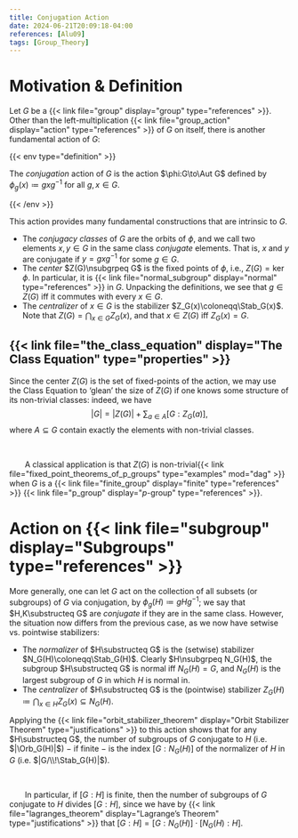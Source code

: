 ```yaml
---
title: Conjugation Action
date: 2024-06-21T20:09:18-04:00
references: [Alu09]
tags: [Group_Theory]
---
```


# Motivation & Definition

Let $G$ be a {{< link file="group" display="group" type="references" >}}. Other than the left-multiplication {{< link file="group_action" display="action" type="references" >}} of $G$ on itself, there is another fundamental action of $G$:

{{< env type="definition" >}}

The *conjugation* action of $G$ is the action $\phi:G\to\Aut G$ defined by $\phi_g(x)\coloneqq gxg^{-1}$ for all $g,x\in G$.

{{< /env >}}

This action provides many fundamental constructions that are intrinsic to $G$.
* The *conjugacy classes* of $G$ are the orbits of $\phi$, and we call two elements $x,y\in G$ in the same class *conjugate* elements. That is, $x$ and $y$ are conjugate if $y=gxg^{-1}$ for some $g\in G$.
* The *center* $Z(G)\nsubgrpeq G$ is the fixed points of $\phi$, i.e., $Z(G)=\ker\phi$. In particular, it is {{< link file="normal_subgroup" display="normal" type="references" >}} in $G$. Unpacking the definitions, we see that $g\in Z(G)$ iff it commutes with every $x\in G$.
* The *centralizer* of $x\in G$ is the stabilizer $Z_G(x)\coloneqq\Stab_G(x)$. Note that $Z(G)=\bigcap_{x\in G}Z_G(x)$, and that $x\in Z(G)$ iff $Z_G(x)=G$.

## {{< link file="the_class_equation" display="The Class Equation" type="properties" >}}

Since the center $Z(G)$ is the set of fixed-points of the action, we may use the Class Equation to ‘glean’ the size of $Z(G)$ if one knows some structure of its non-trivial classes: indeed, we have
$$\begin{equation}
    |G|=|Z(G)|+\sum_{a\in A}[G:Z_G(a)],
\end{equation}$$
where $A\subseteq G$ contain exactly the elements with non-trivial classes.

<br>

&emsp;&emsp;A classical application is that $Z(G)$ is non-trivial{{< link file="fixed_point_theorems_of_p_groups" type="examples" mod="dag" >}} when $G$ is a {{< link file="finite_group" display="finite" type="references" >}} {{< link file="p_group" display="$p$-group" type="references" >}}.

# Action on {{< link file="subgroup" display="Subgroups" type="references" >}}

More generally, one can let $G$ act on the collection of all subsets (or subgroups) of $G$ via conjugation, by $\phi_g(H)\coloneqq gHg^{-1}$; we say that $H,K\substructeq G$ are *conjugate* if they are in the same class. However, the situation now differs from the previous case, as we now have setwise vs. pointwise stabilizers:
* The *normalizer* of $H\substructeq G$ is the (setwise) stabilizer $N_G(H)\coloneqq\Stab_G(H)$. Clearly $H\nsubgrpeq N_G(H)$, the subgroup $H\substructeq G$ is normal iff $N_G(H)=G$, and $N_G(H)$ is the largest subgroup of $G$ in which $H$ is normal in.
* The *centralizer* of $H\substructeq G$ is the (pointwise) stabilizer $Z_G(H)\coloneqq\bigcap_{x\in H}Z_G(x)\subseteq N_G(H)$.

Applying the {{< link file="orbit_stabilizer_theorem" display="Orbit Stabilizer Theorem" type="justifications" >}} to this action shows that for any $H\substructeq G$, the number of subgroups of $G$ conjugate to $H$ (i.e. $|\Orb_G(H)|$) $-$ if finite $-$ is the index $[G:N_G(H)]$ of the normalizer of $H$ in $G$ (i.e. $|G/\\!\Stab_G(H)|$).

<br>

&emsp;&emsp;In particular, if $[G:H]$ is finite, then the number of subgroups of $G$ conjugate to $H$ divides $[G:H]$, since we have by {{< link file="lagranges_theorem" display="Lagrange’s Theorem" type="justifications" >}} that $[G:H]=[G:N_G(H)]\cdot[N_G(H):H]$.
